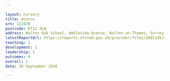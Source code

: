 ```yaml
---

layout: nursery
title: Acorns
urn: 122478
postcode: KT12 3LN
address: Walton Oak School, Ambleside Avenue, Walton-on-Thames, Surrey, KT12 3LN
latestReportUrl: https://reports.ofsted.gov.uk/provider/files/2601145/urn/122478.pdf
teaching: 1
development: 1
leadership: 1
outcomes: 0
overall: 1
date: 26 September 2016

---
```

